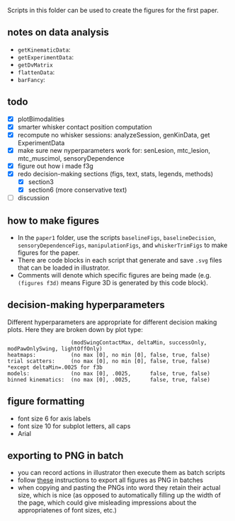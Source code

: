 Scripts in this folder can be used to create the figures for the first paper.




## notes on data analysis
- `getKinematicData`:
- `getExperimentData`:
- `getDvMatrix`
- `flattenData`:
- `barFancy`:

## todo
- [X] plotBimodalities
- [X] smarter whisker contact position computation
- [X] recompute no whisker sessions: analyzeSession, genKinData, get ExperimentData
- [X] make sure new nyperparameters work for: senLesion, mtc_lesion, mtc_muscimol, sensoryDependence
- [X] figure out how i made f3g
- [X] redo decision-making sections (figs, text, stats, legends, methods)
  - [X] section3
  - [X] section6 (more conservative text)
- [ ] discussion

## how to make figures
- In the `paper1` folder, use the scripts `baselineFigs`, `baselineDecision`, `sensoryDependenceFigs`, `manipulationFigs`, and `whiskerTrimFigs` to make figures for the paper.
- There are code blocks in each script that generate and save `.svg` files that can be loaded in illustrator.
- Comments will denote which specific figures are being made (e.g. `(figures f3d)` means Figure 3D is generated by this code block).

## decision-making hyperparameters
Different hyperparameters are appropriate for different decision making plots. Here they are broken down by plot type:
```
                    (modSwingContactMax, deltaMin, successOnly, modPawOnlySwing, lightOffOnly)
heatmaps:           (no max [0], no min [0], false, true, false)
trial scatters:     (no max [0], no min [0], false, true, false)  *except deltaMin=.0025 for f3b
models:             (no max [0], .0025,      false, true, false)
binned kinematics:  (no max [0], .0025,      false, true, false)
```

## figure formatting
- font size 6 for axis labels
- font size 10 for subplot letters, all caps
- Arial

## exporting to PNG in batch
- you can record actions in illustrator then execute them as batch scripts
- follow [these](https://community.adobe.com/t5/illustrator/adobe-sufferer-how-to-batch-convert-ai-to-png/td-p/9260013?page=1) instructions to export all figures as PNG in batches
- when copying and pasting the PNGs into word they retain their actual size, which is nice (as opposed to automatically filling up the width of the page, which could give misleading impressions about the appropriatenes of font sizes, etc.)